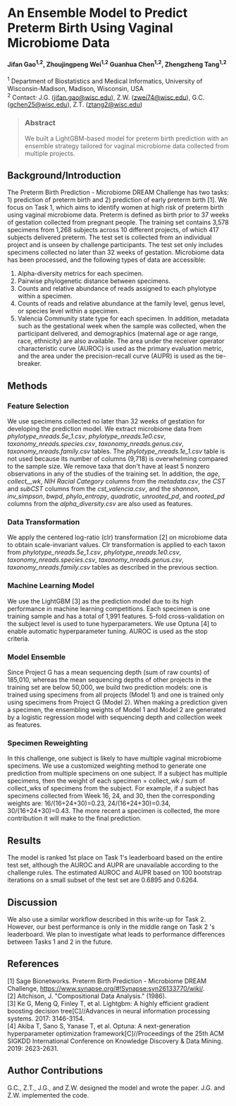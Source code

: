 # An Ensemble Model to Predict Preterm Birth Using Vaginal Microbiome Data
####  Jifan Gao<sup>1,2</sup>, Zhoujingpeng Wei<sup>1,2</sup> Guanhua Chen<sup>1,2</sup>, Zhengzheng Tang<sup>1,2</sup>
<sup>1</sup> Department of Biostatistics and Medical Informatics, University of Wisconsin-Madison, Madison, Wisconsin, USA <br/>
<sup>2</sup> Contact: J.G. (jifan.gao@wisc.edu), Z.W. (zwei74@wisc.edu),  G.C. (gchen25@wisc.edu), Z.T. (ztang2@wisc.edu)

>### Abstract
> We built a LightGBM-based model for preterm birth prediction with an ensemble strategy tailored for vaginal microbiome data collected from multiple projects. <br/>

## Background/Introduction
The Preterm Birth Prediction - Microbiome DREAM Challenge has two tasks: 1) prediction of preterm birth and 2) prediction of early preterm birth  [1]. We focus on Task 1, which aims to identify women at high risk of preterm birth using vaginal microbiome data. Preterm is defined as birth prior to 37 weeks of gestation collected from pregnant people. The training set contains 3,578 specimens from 1,268 subjects across 10 different projects, of which 417 subjects delivered preterm. The test set is collected from an individual project and is unseen by challenge participants. The test set only includes specimens collected no later than 32 weeks of gestation.  Microbiome data has been processed, and the following types of data are accessible: 
1. Alpha-diversity metrics for each specimen.
2. Pairwise phylogenetic distance between specimens.
3. Counts and relative abundance of reads assigned to each phylotype within a specimen.
4. Counts of reads and relative abundance at the family level, genus level, or species level within a specimen.
5. Valencia Community state type for each specimen.
In addition, metadata such as the gestational week when the sample was collected, when the participant delivered, and demographics (maternal age or age range, race, ethnicity) are also available.  The area under the receiver operator characteristic curve (AUROC) is used as the primary evaluation metric, and the area under the precision-recall curve (AUPR) is used as the tie-breaker.

## Methods
### Feature Selection
We use specimens collected no later than 32 weeks of gestation for developing the prediction model. We extract microbiome data from *phylotype_nreads.5e_1.csv*, *phylotype_nreads.1e0.csv*, *taxonomy_nreads.species.csv*, *taxonomy_nreads.genus.csv*, *taxonomy_nreads.family.csv* tables. The *phylotype_nreads.1e_1.csv* table is not used because its number of columns (9,718) is overwhelming compared to the sample size. We remove taxa that don't have at least 5 nonzero observations in any of the studies of the training set. In addition, the *age*, *collect__wk*, *NIH Racial Category* columns from the *metadata.csv*, the *CST* and *subCST* columns from the *cst_valencia.csv*, and the *shannon*, *inv_simpson*, *bwpd*,  *phylo_entropy*, *quadratic*, *unrooted_pd*, and *rooted_pd* columns from the *alpha_diversity.csv* are also used as features.

### Data Transformation
We apply the centered log-ratio (clr) transformation [2] on microbiome data to obtain scale-invariant values. 
Clr transformation is applied to each taxon from *phylotype_nreads.5e_1.csv*, *phylotype_nreads.1e0.csv*, *taxonomy_nreads.species.csv*, *taxonomy_nreads.genus.csv*, *taxonomy_nreads.family.csv* tables as described in the previous section.

### Machine Learning Model
We use the LightGBM [3] as the prediction model due to its high performance in machine learning competitions. Each specimen is one training sample and has a total of 1,991 features. 5-fold cross-validation on the subject level is used to tune hyperparameters. We use Optuna [4] to enable automatic hyperparameter tuning. AUROC is used as the stop criteria.

### Model Ensemble
Since Project G has a mean sequencing depth (sum of raw counts) of 185,010, whereas the mean sequencing depths of other projects in the training set are below 50,000, we build two prediction models: one is trained using specimens from all projects (Model 1) and one is trained only using specimens from Project G (Model 2). When making a prediction given a specimen, the ensembling weights of Model 1 and Model 2 are generated by a logistic regression model with sequencing depth and collection week as features.

### Specimen Reweighting
In this challenge, one subject is likely to have multiple vaginal microbiome specimens. We use a customized weighting method to generate one prediction from multiple specimens on one subject. 
If a subject has multiple specimens, then the weight of each specimen = collect_wk / sum of collect_wks of specimens from the subject. For example, if a subject has specimens collected from Week 16, 24, and 30, then the corresponding weights are:
16/(16+24+30)=0.23, 24/(16+24+30)=0.34, 30/(16+24+30)=0.43. The more recent a specimen is collected, the more contribution it will make to the final prediction.

## Results
The model is ranked 1st place on Task 1's leaderboard based on the entire test set, although the AUROC and AUPR are unavailable according to the challenge rules. The estimated AUROC and AUPR based on 100 bootstrap iterations on a small subset of the test set are 0.6895 and 0.6264. 

## Discussion
We also use a similar workflow described in this write-up for Task 2. However, our best performance is only in the middle range on Task 2 's leaderboard. We plan to investigate what leads to performance differences between Tasks 1 and 2 in the future.

## References
[1] Sage Bionetworks. Preterm Birth Prediction - Microbiome DREAM Challenge, https://www.synapse.org/#!Synapse:syn26133770/wiki/. <br/>
[2] Aitchison, J. "Compositional Data Analysis." (1986). <br/>
[3] Ke G, Meng Q, Finley T, et al. Lightgbm: A highly efficient gradient boosting decision tree[C]//Advances in neural information processing systems. 2017: 3146-3154. <br/>
[4] Akiba T, Sano S, Yanase T, et al. Optuna: A next-generation hyperparameter optimization framework[C]//Proceedings of the 25th ACM SIGKDD International Conference on Knowledge Discovery & Data Mining. 2019: 2623-2631. 

## Author Contributions
G.C., Z.T., J.G., and Z.W. designed the model and wrote the paper. J.G. and Z.W. implemented the code.
